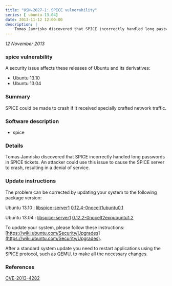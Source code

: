 ```yaml
---
title: "USN-2027-1: SPICE vulnerability"
series: [ ubuntu-13.04]
date: 2013-11-12 12:00:00
description: |
    Tomas Jamrisko discovered that SPICE incorrectly handled long passwords in SPICE tickets. An attacker could use this issue to cause the SPICE server to crash, resulting in a denial of service. 
--- 
```

 
 

*12 November 2013*

### spice vulnerability

A security issue affects these releases of Ubuntu and its derivatives:

* Ubuntu 13.10
* Ubuntu 13.04

### Summary

SPICE could be made to crash if it received specially crafted network traffic.

### Software description

* spice 

### Details

Tomas Jamrisko discovered that SPICE incorrectly handled long passwords in SPICE tickets. An attacker could use this issue to cause the SPICE server to crash, resulting in a denial of service. 

### Update instructions

The problem can be corrected by updating your system to the following package version:

Ubuntu 13.10
 : [libspice-server1](https://launchpad.net/ubuntu/+source/spice) <span> [0.12.4-0nocelt1ubuntu0.1](https://launchpad.net/ubuntu/+source/spice/0.12.4-0nocelt1ubuntu0.1) </span> 

Ubuntu 13.04
 : [libspice-server1](https://launchpad.net/ubuntu/+source/spice) <span> [0.12.2-0nocelt2expubuntu1.2](https://launchpad.net/ubuntu/+source/spice/0.12.2-0nocelt2expubuntu1.2) </span> 

To update your system, please follow these instructions: [https://wiki.ubuntu.com/Security/Upgrades](https://wiki.ubuntu.com/Security/Upgrades).

After a standard system update you need to restart applications using the SPICE protocol, such as QEMU, to make all the necessary changes. 

### References

 
 [CVE-2013-4282](http://people.ubuntu.com/~ubuntu-security/cve/CVE-2013-4282)
 

